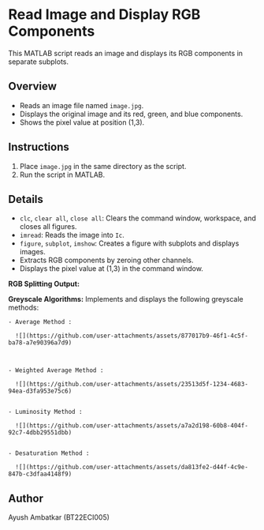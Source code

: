 # Read Image and Display RGB Components

This MATLAB script reads an image and displays its RGB components in separate subplots.

## Overview

- Reads an image file named `image.jpg`.
- Displays the original image and its red, green, and blue components.
- Shows the pixel value at position (1,3).

## Instructions

1. Place `image.jpg` in the same directory as the script.
2. Run the script in MATLAB.

## Details

- `clc`, `clear all`, `close all`: Clears the command window, workspace, and closes all figures.
- `imread`: Reads the image into `Ic`.
- `figure`, `subplot`, `imshow`: Creates a figure with subplots and displays images.
- Extracts RGB components by zeroing other channels.
- Displays the pixel value at (1,3) in the command window.

**RGB Splitting Output:** 

**Greyscale Algorithms:** Implements and displays the following greyscale methods:

    - Average Method :

      ![](https://github.com/user-attachments/assets/877017b9-46f1-4c5f-ba78-a7e90396a7d9)



    - Weighted Average Method :

      ![](https://github.com/user-attachments/assets/23513d5f-1234-4683-94ea-d3fa953e75c6)


    - Luminosity Method :

      ![](https://github.com/user-attachments/assets/a7a2d198-60b8-404f-92c7-4dbb29551dbb)


    - Desaturation Method :

      ![](https://github.com/user-attachments/assets/da813fe2-d44f-4c9e-847b-c3dfaa4148f9)


## Author

Ayush Ambatkar (BT22ECI005)
